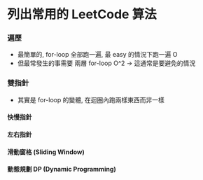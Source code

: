 # 列出常用的 LeetCode 算法

### 遍歷
* 最簡單的, for-loop 全部跑一遍, 最 easy 的情況下跑一遍 O
* 但最常發生的事需要 兩層 for-loop O^2 -> 這通常是要避免的情況

### 雙指針
* 其實是 for-loop 的變體, 在迴圈內跑兩樣東西而非一樣
#### 快慢指針
#### 左右指針

#### 滑動窗格 (Sliding Window)

#### 動態規劃 DP (Dynamic Programming)
